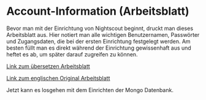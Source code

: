 # Account-Information (Arbeitsblatt)

Bevor man mit der Einrichtung von Nightscout beginnt, druckt man dieses Arbeitsblatt aus. Hier notiert man alle wichtigen Benutzernamen,  Passwörter und Zugangsdaten, die bei der ersten Einrichtung festgelegt werden. Am besten füllt man es direkt während der Einrichtung gewissenhaft aus und heftet es ab, um später darauf zugreifen zu können. 


[Link zum übersetzen Arbeitsblatt](https://github.com/LadyViktoria/nightscout_handbuch/raw/master/dokumente/arbeitsblatt.pdf)


[Link zum englischen Original Arbeitsblatt](http://www.nightscout.info/wp-content/uploads/2015/04/Mongo-and-Azure-Account-Information-4-16-15.pdf)


Jetzt kann es losgehen mit dem Einrichten der Mongo Datenbank.